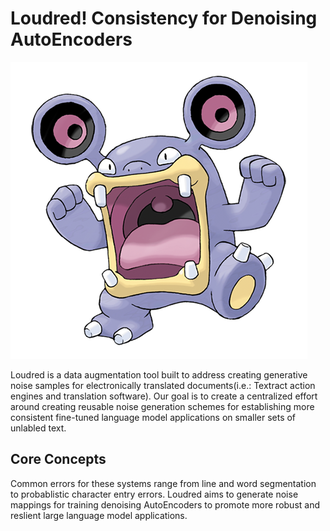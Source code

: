 # Loudred! Consistency for Denoising AutoEncoders

![](docs/Loudred.jpeg?raw=true "Title")

Loudred is a data augmentation tool built to address creating generative noise samples for electronically translated documents(i.e.: Textract action engines and translation software). Our goal is to create a centralized effort around creating reusable noise generation schemes for establishing more consistent fine-tuned language model applications on smaller sets of unlabled text.

## Core Concepts
Common errors for these systems range from line and word segmentation to probablistic character entry errors. Loudred aims to generate noise mappings for training denoising AutoEncoders to promote more robust and reslient large language model applications.

